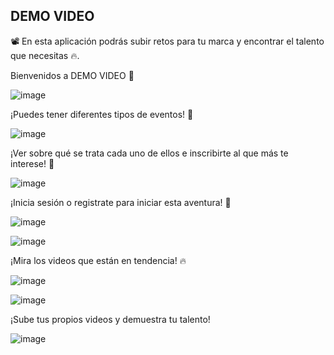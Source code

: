 ## DEMO VIDEO
 📽 En esta aplicación podrás subir retos para tu marca y encontrar el talento que necesitas 🔥.
 
 Bienvenidos a DEMO VIDEO 💖
 
 ![image](https://user-images.githubusercontent.com/48034536/206936937-671f731f-1ae4-480e-8839-b142d52fe7e2.png)
 
 ¡Puedes tener diferentes tipos de eventos! 🌟
 
 ![image](https://user-images.githubusercontent.com/48034536/206936955-47c28e01-f827-4dd5-a3d4-a6193459cdd3.png)
 
 ¡Ver sobre qué se trata cada uno de ellos e inscribirte al que más te interese! 🤪
 
 ![image](https://user-images.githubusercontent.com/48034536/206936987-c2891ade-10a6-43f7-b4cb-7e4c02d20153.png)

¡Inicia sesión o registrate para iniciar esta aventura! 🚀

![image](https://user-images.githubusercontent.com/48034536/206937011-2192afc8-1fa6-4e84-bbf1-0e4047c910b3.png)

![image](https://user-images.githubusercontent.com/48034536/206937043-040a48c0-c793-46b4-b605-3a6e877db6c7.png)

¡Mira los videos que están en tendencia! 🔥

![image](https://user-images.githubusercontent.com/48034536/206937065-b6acac13-0aeb-44a6-aa71-700c7d6a7f7f.png)

![image](https://user-images.githubusercontent.com/48034536/206937092-6aed92e7-8586-4de9-92c2-34104d37a121.png)

¡Sube tus propios videos y demuestra tu talento!

![image](https://user-images.githubusercontent.com/48034536/206937114-2da78a62-c142-4c6a-82e5-9d8be3516716.png)

